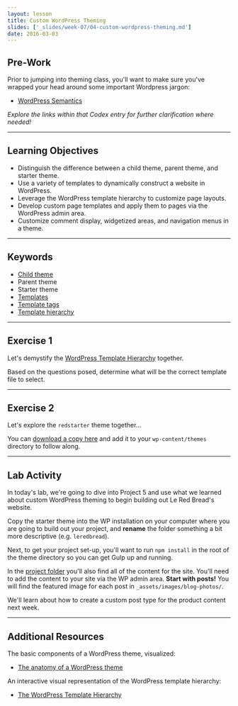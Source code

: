 ```yaml
---
layout: lesson
title: Custom WordPress Theming
slides: ['_slides/week-07/04-custom-wordpress-theming.md']
date: 2016-03-03
---
```


## Pre-Work

Prior to jumping into theming class, you'll want to make sure you've wrapped your head around some important Wordpress jargon:

- [WordPress Semantics](https://codex.wordpress.org/WordPress_Semantics)

*Explore the links within that Codex entry for further clarification where needed!*

---

## Learning Objectives

- Distinguish the difference between a child theme, parent theme, and starter theme.
- Use a variety of templates to dynamically construct a website in WordPress.
- Leverage the WordPress template hierarchy to customize page layouts.
- Develop custom page templates and apply them to pages via the WordPress admin area.
- Customize comment display, widgetized areas, and navigation menus in a theme.

---

## Keywords

- [Child theme](https://codex.wordpress.org/Child_Themes)
- Parent theme
- Starter theme
- [Templates](https://codex.wordpress.org/Templates)
- [Template tags](https://codex.wordpress.org/Template_Tags)
- [Template hierarchy](https://developer.wordpress.org/themes/basics/template-hierarchy/)

---

## Exercise 1

Let's demystify the [WordPress Template Hierarchy](https://developer.wordpress.org/themes/basics/template-hierarchy/) together.

Based on the questions posed, determine what will be the correct template file to select.

---

## Exercise 2

Let's explore the `redstarter` theme together...

You can [download a copy here](https://github.com/redacademy/redstarter/archive/master.zip) and add it to your `wp-content/themes` directory to follow along.

---

## Lab Activity

In today's lab, we're going to dive into Project 5 and use what we learned about custom WordPress theming to begin building out Le Red Bread's website.

Copy the starter theme into the WP installation on your computer where you are going to build out your project, and **rename** the folder something a bit more descriptive (e.g. `leredbread`).

Next, to get your project set-up, you'll want to run `npm install` in the root of the theme directory so you can get Gulp up and running.

In the [project folder](https://s3-us-west-2.amazonaws.com/red-wdp/project-05.zip) you'll also find all of the content for the site. You'll need to add the content to your site via the WP admin area. **Start with posts!** You will find the featured image for each post in `_assets/images/blog-photos/`.

We'll learn about how to create a custom post type for the product content next week.

---

## Additional Resources

The basic components of a WordPress theme, visualized:

- [The anatomy of a WordPress theme](https://yoast.com/wordpress-theme-anatomy/)

An interactive visual representation of the WordPress template hierarchy:

- [The WordPress Template Hierarchy](http://wphierarchy.com/)
